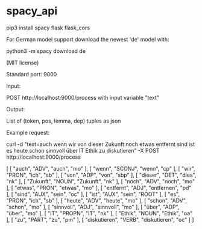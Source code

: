 # spacy_api

pip3 install spacy flask flask_cors 

For German model support download the newest 'de' model with:

python3 -m spacy download de

(MIT license)

Standard port: 9000

Input:

POST http://localhost:9000/process
with input variable "text"

Output:

List of (token, pos, lemma, dep) tuples as json

Example request:

curl -d "text=auch wenn wir von dieser Zukunft noch etwas entfernt sind ist es heute schon sinnvoll über IT Ethik zu diskutieren" -X POST http://localhost:9000/process


[
  [
    "auch",
    "ADV",
    "auch",
    "mo"
  ],
  [
    "wenn",
    "SCONJ",
    "wenn",
    "cp"
  ],
  [
    "wir",
    "PRON",
    "ich",
    "sb"
  ],
  [
    "von",
    "ADP",
    "von",
    "sbp"
  ],
  [
    "dieser",
    "DET",
    "dies",
    "nk"
  ],
  [
    "Zukunft",
    "NOUN",
    "Zukunft",
    "nk"
  ],
  [
    "noch",
    "ADV",
    "noch",
    "mo"
  ],
  [
    "etwas",
    "PRON",
    "etwas",
    "mo"
  ],
  [
    "entfernt",
    "ADJ",
    "entfernen",
    "pd"
  ],
  [
    "sind",
    "AUX",
    "sein",
    "oc"
  ],
  [
    "ist",
    "AUX",
    "sein",
    "ROOT"
  ],
  [
    "es",
    "PRON",
    "ich",
    "sb"
  ],
  [
    "heute",
    "ADV",
    "heute",
    "mo"
  ],
  [
    "schon",
    "ADV",
    "schon",
    "mo"
  ],
  [
    "sinnvoll",
    "ADJ",
    "sinnvoll",
    "mo"
  ],
  [
    "über",
    "ADP",
    "über",
    "mo"
  ],
  [
    "IT",
    "PROPN",
    "IT",
    "nk"
  ],
  [
    "Ethik",
    "NOUN",
    "Ethik",
    "oa"
  ],
  [
    "zu",
    "PART",
    "zu",
    "pm"
  ],
  [
    "diskutieren",
    "VERB",
    "diskutieren",
    "oc"
  ]
]
